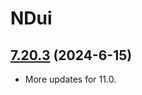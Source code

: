 # NDui

## [7.20.3](https://github.com/siweia/NDui/tree/7.20.3) (2024-6-15)

- More updates for 11.0.
